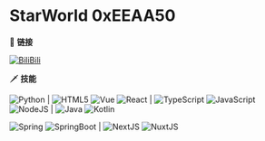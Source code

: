 # StarWorld 0xEEAA50

🔗 **链接**

[![BiliBili](https://img.shields.io/badge/-bilibili-f25d8e?style=flat-square&logo=bilibili&logoColor=fff)](https://space.bilibili.com/588725047)

🗡 **技能**

![Python](https://img.shields.io/badge/-Python-3e74a2?style=flat-square&logo=Python&logoColor=fff) | ![HTML5](https://img.shields.io/badge/-HTML5-83d0ad?style=flat-square&logo=HTML5&logoColor=fff) ![Vue](https://img.shields.io/badge/-Vue-83d0ad?style=flat-square&logo=VueDotJS&logoColor=fff) ![React](https://img.shields.io/badge/-React-5eceeb?style=flat-square&logo=React&logoColor=fff) | ![TypeScript](https://img.shields.io/badge/-TypeScript-3178c6?style=flat-square&logo=TypeScript&logoColor=fff) ![JavaScript](https://img.shields.io/badge/-JavaScript-efda4d?style=flat-square&logo=JavaScript&logoColor=fff) ![NodeJS](https://img.shields.io/badge/-NodeJS-339933?style=flat-square&logo=NodeDotJS&logoColor=fff) | ![Java](https://img.shields.io/badge/-Java-b07219?style=flat-square&logo=OpenJDK&logoColor=fff) ![Kotlin](https://img.shields.io/badge/-Kotlin-a97bff?style=flat-square&logo=Kotlin&logoColor=fff)

![Spring](https://img.shields.io/badge/-Spring-74b91d?style=flat-square&logo=Spring&logoColor=fff) ![SpringBoot](https://img.shields.io/badge/-SpringBoot-74b91d?style=flat-square&logo=SpringBoot&logoColor=fff) | ![NextJS](https://img.shields.io/badge/-NextJS-040404?style=flat-square&logo=NextDotJS&logoColor=fff) ![NuxtJS](https://img.shields.io/badge/-NuxtJS-0adb7d?style=flat-square&logo=NuxtDotJS&logoColor=fff)

